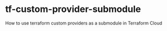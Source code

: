 # tf-custom-provider-submodule
How to use terraform custom providers as a submodule in Terraform Cloud
